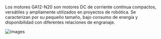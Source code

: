 Los motores GA12-N20 son motores DC de corriente continua compactos, versátiles y ampliamente utilizados en proyectos de robótica.
Se caracterizan por su pequeño tamaño, bajo consumo de energía y disponibilidad con diferentes relaciones de engranaje.

![images](https://github.com/user-attachments/assets/4e306f8c-5a91-4bda-822f-d1301b1a1c84)
